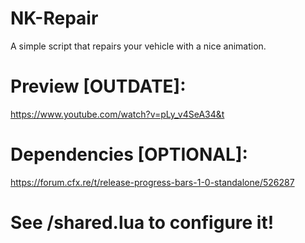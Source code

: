 # NK-Repair
A simple script that repairs your vehicle with a nice animation.

# Preview [OUTDATE]:
https://www.youtube.com/watch?v=pLy_v4SeA34&t

# Dependencies [OPTIONAL]:
https://forum.cfx.re/t/release-progress-bars-1-0-standalone/526287

# See /shared.lua to configure it!

